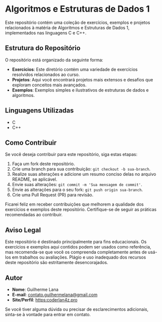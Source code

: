 # Algoritmos e Estruturas de Dados 1

Este repositório contém uma coleção de exercícios, exemplos e projetos relacionados à matéria de Algoritmos e Estruturas de Dados 1, implementados nas linguagens C e C++.

## Estrutura do Repositório

O repositório está organizado da seguinte forma:

- **Exercicios**: Este diretório contém uma variedade de exercícios resolvidos relacionados ao curso.
- **Projetos**: Aqui você encontrará projetos mais extensos e desafios que exploram conceitos mais avançados.
- **Exemplos**: Exemplos simples e ilustrativos de estruturas de dados e algoritmos.

## Linguagens Utilizadas

- C
- C++

## Como Contribuir

Se você deseja contribuir para este repositório, siga estas etapas:

1. Faça um fork deste repositório.
2. Crie uma branch para sua contribuição: `git checkout -b sua-branch`.
3. Realize suas alterações e adicione um resumo conciso delas no arquivo README, se aplicável.
4. Envie suas alterações: `git commit -m 'Sua mensagem de commit'`.
5. Envie as alterações para o seu fork: `git push origin sua-branch`.
6. Crie uma Pull Request (PR) para revisão.

Ficarei feliz em receber contribuições que melhorem a qualidade dos exercícios e exemplos deste repositório. Certifique-se de seguir as práticas recomendadas ao contribuir.

## Aviso Legal

Este repositório é destinado principalmente para fins educacionais. Os exercícios e exemplos aqui contidos podem ser usados como referência, mas recomenda-se que você os compreenda completamente antes de usá-los em trabalhos ou avaliações. Plágio e uso inadequado dos recursos deste repositório são estritamente desencorajados.

## Autor

- **Nome**: Guilherme Lana
- **E-mail**: contato.guilhermelana@gmail.com
- **Site/Perfil**: [https:coderlan4z.pro](coderlan4z.pro)

Se você tiver alguma dúvida ou precisar de esclarecimentos adicionais, sinta-se à vontade para entrar em contato.
